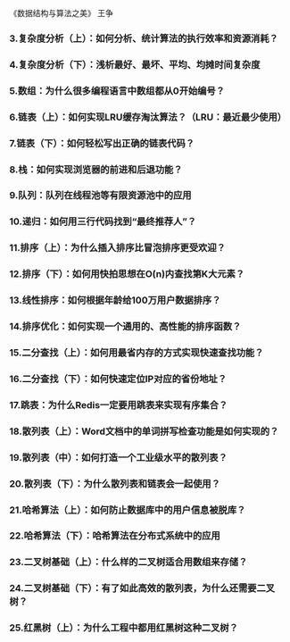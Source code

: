 《数据结构与算法之美》 王争

### 3.复杂度分析（上）：如何分析、统计算法的执行效率和资源消耗？

### 4.复杂度分析（下）：浅析最好、最坏、平均、均摊时间复杂度

### 5.数组：为什么很多编程语言中数组都从0开始编号？

### 6.链表（上）：如何实现LRU缓存淘汰算法？（LRU：最近最少使用）

### 7.链表（下）：如何轻松写出正确的链表代码？

### 8.栈：如何实现浏览器的前进和后退功能？

### 9.队列：队列在线程池等有限资源池中的应用

### 10.递归：如何用三行代码找到“最终推荐人”？

### 11.排序（上）：为什么插入排序比冒泡排序更受欢迎？

### 12.排序（下）：如何用快拍思想在O(n)内查找第K大元素？

### 13.线性排序：如何根据年龄给100万用户数据排序？

### 14.排序优化：如何实现一个通用的、高性能的排序函数？

### 15.二分查找（上）：如何用最省内存的方式实现快速查找功能？

### 16.二分查找（下）：如何快速定位IP对应的省份地址？

### 17.跳表：为什么Redis一定要用跳表来实现有序集合？

### 18.散列表（上）：Word文档中的单词拼写检查功能是如何实现的？

### 19.散列表（中）：如何打造一个工业级水平的散列表？

### 20.散列表（下）：为什么散列表和链表会一起使用？

### 21.哈希算法（上）：如何防止数据库中的用户信息被脱库？

### 22.哈希算法（下）：哈希算法在分布式系统中的应用

### 23.二叉树基础（上）：什么样的二叉树适合用数组来存储？

### 24.二叉树基础（下）：有了如此高效的散列表，为什么还需要二叉树？

### 25.红黑树（上）：为什么工程中都用红黑树这种二叉树？